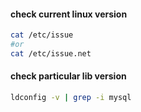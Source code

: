 #### check current linux version

```bash
cat /etc/issue
#or
cat /etc/issue.net

```

#### check particular lib version

```bash
ldconfig -v | grep -i mysql

```
